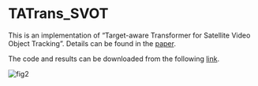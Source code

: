 # TATrans_SVOT
This is an implementation of “Target-aware Transformer for Satellite Video Object Tracking”. Details can be found in the [paper](https://ieeexplore.ieee.org/abstract/document/10342836/).

The code and results can be downloaded from the following [link](https://pan.baidu.com/s/1XjuKY8AX6JnKlH3fcVCBYw?pwd=nwpu). 

![fig2](https://github.com/laybebe/TATrans_SVOT/assets/31640373/1ebf18f4-a6d8-47e5-95b5-03ec32721662)


